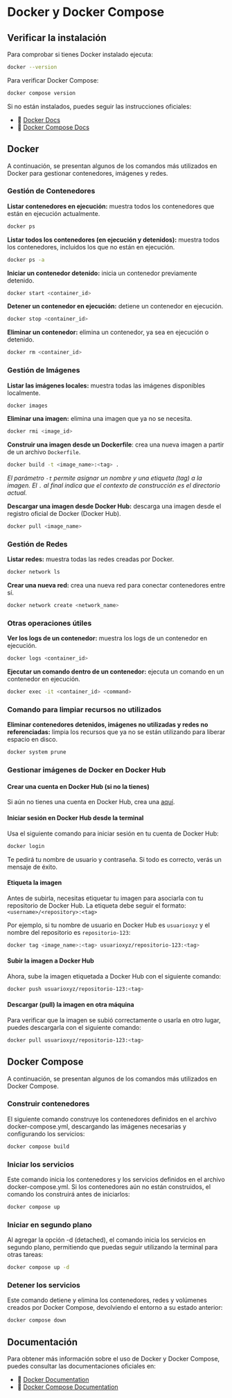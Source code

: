 # Docker y Docker Compose

## Verificar la instalación
Para comprobar si tienes Docker instalado ejecuta:
```bash
docker --version 
```

Para verificar Docker Compose:
```bash
docker compose version
```

Si no están instalados, puedes seguir las instrucciones oficiales:
- 🔗 [Docker Docs](https://docs.docker.com/get-started/get-docker/)
- 🔗 [Docker Compose Docs](https://docs.docker.com/compose/install/)


## Docker

A continuación, se presentan algunos de los comandos más utilizados en Docker para gestionar contenedores, imágenes y redes.

### Gestión de Contenedores
**Listar contenedores en ejecución:** muestra todos los contenedores que están en ejecución actualmente.
```bash
docker ps
```


**Listar todos los contenedores (en ejecución y detenidos):** muestra todos los contenedores, incluidos los que no están en ejecución.
```bash
docker ps -a
```


**Iniciar un contenedor detenido:** inicia un contenedor previamente detenido.
```bash
docker start <container_id>
```


**Detener un contenedor en ejecución:** detiene un contenedor en ejecución.
```bash
docker stop <container_id>
```


**Eliminar un contenedor:** elimina un contenedor, ya sea en ejecución o detenido.
```bash
docker rm <container_id>
```


### Gestión de Imágenes
**Listar las imágenes locales:** muestra todas las imágenes disponibles localmente.
```bash
docker images
```


**Eliminar una imagen:** elimina una imagen que ya no se necesita.
```bash
docker rmi <image_id>
```


**Construir una imagen desde un Dockerfile**: crea una nueva imagen a partir de un archivo `Dockerfile`. 
```bash
docker build -t <image_name>:<tag> .
```

*El parámetro `-t` permite asignar un nombre y una etiqueta (tag) a la imagen. El `.` al final indica que el contexto de construcción es el directorio actual.*


**Descargar una imagen desde Docker Hub:** descarga una imagen desde el registro oficial de Docker (Docker Hub).
```bash
docker pull <image_name>
```


### Gestión de Redes
**Listar redes:** muestra todas las redes creadas por Docker.
```bash
docker network ls
```


**Crear una nueva red:** crea una nueva red para conectar contenedores entre sí.
```bash
docker network create <network_name>
```


### Otras operaciones útiles
**Ver los logs de un contenedor:** muestra los logs de un contenedor en ejecución.
```bash
docker logs <container_id>
```


**Ejecutar un comando dentro de un contenedor:** ejecuta un comando en un contenedor en ejecución.
```bash
docker exec -it <container_id> <command>
```


### Comando para limpiar recursos no utilizados

**Eliminar contenedores detenidos, imágenes no utilizadas y redes no referenciadas:** limpia los recursos que ya no se están utilizando para liberar espacio en disco.
```bash
docker system prune
```

### Gestionar imágenes de Docker en Docker Hub

#### **Crear una cuenta en Docker Hub (si no la tienes)**
Si aún no tienes una cuenta en Docker Hub, crea una [aquí](https://hub.docker.com/).


#### **Iniciar sesión en Docker Hub desde la terminal**
Usa el siguiente comando para iniciar sesión en tu cuenta de Docker Hub:
```bash
docker login
```
Te pedirá tu nombre de usuario y contraseña. Si todo es correcto, verás un mensaje de éxito.


#### **Etiqueta la imagen**
Antes de subirla, necesitas etiquetar tu imagen para asociarla con tu repositorio de Docker Hub. La etiqueta debe seguir el formato:
`<username>/<repository>:<tag>`

Por ejemplo, si tu nombre de usuario en Docker Hub es `usuarioxyz` y el nombre del repositorio es `repositorio-123`:
```bash
docker tag <image_name>:<tag> usuarioxyz/repositorio-123:<tag>
```


#### **Subir la imagen a Docker Hub**
Ahora, sube la imagen etiquetada a Docker Hub con el siguiente comando:
```bash
docker push usuarioxyz/repositorio-123:<tag>
```


#### Descargar (pull) la imagen en otra máquina
Para verificar que la imagen se subió correctamente o usarla en otro lugar, puedes descargarla con el siguiente comando:
```bash
docker pull usuarioxyz/repositorio-123:<tag>
```


## Docker Compose

A continuación, se presentan algunos de los comandos más utilizados en Docker Compose.

### Construir contenedores
El siguiente comando construye los contenedores definidos en el archivo docker-compose.yml, descargando las imágenes necesarias y configurando los servicios:
```bash
docker compose build
```



### Iniciar los servicios
Este comando inicia los contenedores y los servicios definidos en el archivo docker-compose.yml. Si los contenedores aún no están construidos, el comando los construirá antes de iniciarlos:
```bash
docker compose up
```



### Iniciar en segundo plano
Al agregar la opción -d (detached), el comando inicia los servicios en segundo plano, permitiendo que puedas seguir utilizando la terminal para otras tareas:
```bash
docker compose up -d
```



### Detener los servicios
Este comando detiene y elimina los contenedores, redes y volúmenes creados por Docker Compose, devolviendo el entorno a su estado anterior:
```bash
docker compose down
```

## Documentación
Para obtener más información sobre el uso de Docker y Docker Compose, puedes consultar las documentaciones oficiales en:

- 🔗 [Docker Documentation](https://docs.docker.com/)
- 🔗 [Docker Compose Documentation](https://docs.docker.com/compose/)
